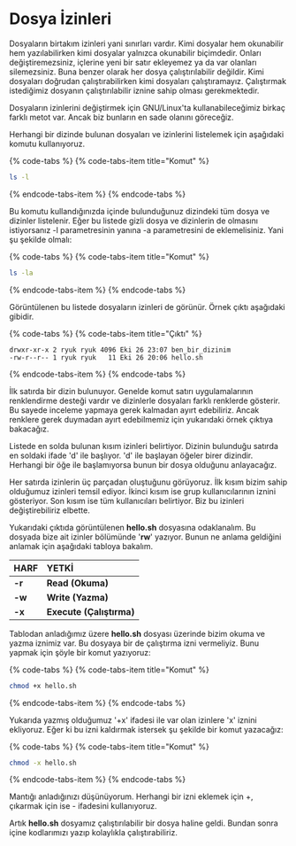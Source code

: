 # Dosya İzinleri

Dosyaların birtakım izinleri yani sınırları vardır. Kimi dosyalar hem okunabilir hem yazılabilirken kimi dosyalar yalnızca okunabilir biçimdedir. Onları değiştiremezsiniz, içlerine yeni bir satır ekleyemez ya da var olanları silemezsiniz. Buna benzer olarak her dosya çalıştırılabilir değildir. Kimi dosyaları doğrudan çalıştırabilirken kimi dosyaları çalıştıramayız. Çalıştırmak istediğimiz dosyanın çalıştırılabilir iznine sahip olması gerekmektedir.

Dosyaların izinlerini değiştirmek için GNU/Linux'ta kullanabileceğimiz birkaç farklı metot var. Ancak biz bunların en sade olanını göreceğiz.

Herhangi bir dizinde bulunan dosyaları ve izinlerini listelemek için aşağıdaki komutu kullanıyoruz.

{% code-tabs %}
{% code-tabs-item title="Komut" %}
```bash
ls -l
```
{% endcode-tabs-item %}
{% endcode-tabs %}

Bu komutu kullandığınızda içinde bulunduğunuz dizindeki tüm dosya ve dizinler listelenir. Eğer bu listede gizli dosya ve dizinlerin de olmasını istiyorsanız -l parametresinin yanına -a parametresini de eklemelisiniz. Yani şu şekilde olmalı:

{% code-tabs %}
{% code-tabs-item title="Komut" %}
```bash
ls -la
```
{% endcode-tabs-item %}
{% endcode-tabs %}

Görüntülenen bu listede dosyaların izinleri de görünür. Örnek çıktı aşağıdaki gibidir.

{% code-tabs %}
{% code-tabs-item title="Çıktı" %}
```text
drwxr-xr-x 2 ryuk ryuk 4096 Eki 26 23:07 ben_bir_dizinim
-rw-r--r-- 1 ryuk ryuk   11 Eki 26 20:06 hello.sh
```
{% endcode-tabs-item %}
{% endcode-tabs %}

İlk satırda bir dizin bulunuyor. Genelde komut satırı uygulamalarının renklendirme desteği vardır ve dizinlerle dosyaları farklı renklerde gösterir. Bu sayede inceleme yapmaya gerek kalmadan ayırt edebiliriz. Ancak renklere gerek duymadan ayırt edebilmemiz için yukarıdaki örnek çıktıya bakacağız.

Listede en solda bulunan kısım izinleri belirtiyor. Dizinin bulunduğu satırda en soldaki ifade 'd' ile başlıyor. 'd' ile başlayan öğeler birer dizindir. Herhangi bir öğe ile başlamıyorsa bunun bir dosya olduğunu anlayacağız.

Her satırda izinlerin üç parçadan oluştuğunu görüyoruz. İlk kısım bizim sahip olduğumuz izinleri temsil ediyor. İkinci kısım ise grup kullanıcılarının iznini gösteriyor. Son kısım ise tüm kullanıcıları belirtiyor. Biz bu izinleri değiştirebiliriz elbette.

Yukarıdaki çıktıda görüntülenen **hello.sh** dosyasına odaklanalım. Bu dosyada bize ait izinler bölümünde '**rw**' yazıyor. Bunun ne anlama geldiğini anlamak için aşağıdaki tabloya bakalım.

| HARF | YETKİ |
| :--- | :--- |
| **-r** | **Read \(Okuma\)** |
| **-w** | **Write \(Yazma\)** |
| **-x** | **Execute \(Çalıştırma\)** |

Tablodan anladığımız üzere **hello.sh** dosyası üzerinde bizim okuma ve yazma iznimiz var. Bu dosyaya bir de çalıştırma izni vermeliyiz. Bunu yapmak için şöyle bir komut yazıyoruz:

{% code-tabs %}
{% code-tabs-item title="Komut" %}
```bash
chmod +x hello.sh
```
{% endcode-tabs-item %}
{% endcode-tabs %}

Yukarıda yazmış olduğumuz '+x' ifadesi ile var olan izinlere 'x' iznini ekliyoruz. Eğer ki bu izni kaldırmak istersek şu şekilde bir komut yazacağız:

{% code-tabs %}
{% code-tabs-item title="Komut" %}
```bash
chmod -x hello.sh
```
{% endcode-tabs-item %}
{% endcode-tabs %}

Mantığı anladığınızı düşünüyorum. Herhangi bir izni eklemek için +, çıkarmak için ise - ifadesini kullanıyoruz.

Artık **hello.sh** dosyamız çalıştırılabilir bir dosya haline geldi. Bundan sonra içine kodlarımızı yazıp kolaylıkla çalıştırabiliriz.

